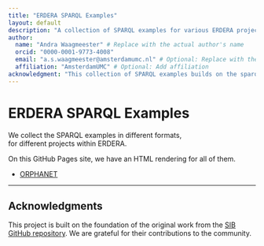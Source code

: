 ```yaml
---
title: "ERDERA SPARQL Examples"
layout: default
description: "A collection of SPARQL examples for various ERDERA projects."
author: 
  name: "Andra Waagmeester" # Replace with the actual author's name
  orcid: "0000-0001-9773-4008"
  email: "a.s.waagmeester@amsterdamumc.nl" # Optional: Replace with the author's email
  affiliation: "AmsterdamUMC" # Optional: Add affiliation
acknowledgment: "This collection of SPARQL examples builds on the sparql-examples repository provided by [SIB ](https://github.com/SIB-Swiss)."
---
```


# ERDERA SPARQL Examples

We collect the SPARQL examples in different formats,  
for different projects within ERDERA.

On this GitHub Pages site, we have an HTML rendering for all of them.

 * [ORPHANET](./examples/ORPHANET/)

---

## Acknowledgments

This project is built on the foundation of the original work from the [SIB GitHub repository](https://github.com/SIB-Swiss). We are grateful for their contributions to the community.